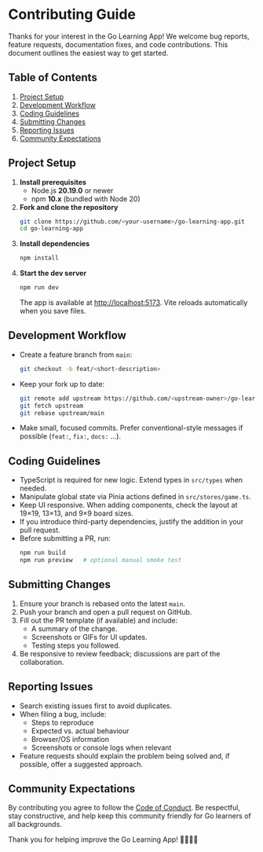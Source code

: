 # Contributing Guide

Thanks for your interest in the Go Learning App! We welcome bug reports, feature requests, documentation fixes, and code contributions. This document outlines the easiest way to get started.

## Table of Contents

1. [Project Setup](#project-setup)
2. [Development Workflow](#development-workflow)
3. [Coding Guidelines](#coding-guidelines)
4. [Submitting Changes](#submitting-changes)
5. [Reporting Issues](#reporting-issues)
6. [Community Expectations](#community-expectations)

## Project Setup

1. **Install prerequisites**
   - Node.js **20.19.0** or newer
   - npm **10.x** (bundled with Node 20)
2. **Fork and clone the repository**
   ```bash
   git clone https://github.com/<your-username>/go-learning-app.git
   cd go-learning-app
   ```
3. **Install dependencies**
   ```bash
   npm install
   ```
4. **Start the dev server**
   ```bash
   npm run dev
   ```
   The app is available at <http://localhost:5173>. Vite reloads automatically when you save files.

## Development Workflow

- Create a feature branch from `main`:
  ```bash
  git checkout -b feat/<short-description>
  ```
- Keep your fork up to date:
  ```bash
  git remote add upstream https://github.com/<upstream-owner>/go-learning-app.git
  git fetch upstream
  git rebase upstream/main
  ```
- Make small, focused commits. Prefer conventional-style messages if possible (`feat:`, `fix:`, `docs:` ...).

## Coding Guidelines

- TypeScript is required for new logic. Extend types in `src/types` when needed.
- Manipulate global state via Pinia actions defined in `src/stores/game.ts`.
- Keep UI responsive. When adding components, check the layout at 19×19, 13×13, and 9×9 board sizes.
- If you introduce third-party dependencies, justify the addition in your pull request.
- Before submitting a PR, run:
  ```bash
  npm run build
  npm run preview   # optional manual smoke test
  ```

## Submitting Changes

1. Ensure your branch is rebased onto the latest `main`.
2. Push your branch and open a pull request on GitHub.
3. Fill out the PR template (if available) and include:
   - A summary of the change.
   - Screenshots or GIFs for UI updates.
   - Testing steps you followed.
4. Be responsive to review feedback; discussions are part of the collaboration.

## Reporting Issues

- Search existing issues first to avoid duplicates.
- When filing a bug, include:
  - Steps to reproduce
  - Expected vs. actual behaviour
  - Browser/OS information
  - Screenshots or console logs when relevant
- Feature requests should explain the problem being solved and, if possible, offer a suggested approach.

## Community Expectations

By contributing you agree to follow the [Code of Conduct](./CODE_OF_CONDUCT.md). Be respectful, stay constructive, and help keep this community friendly for Go learners of all backgrounds.

Thank you for helping improve the Go Learning App! 🙇‍♀️🙇‍♂️
